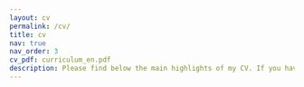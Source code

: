 ```yaml
---
layout: cv
permalink: /cv/
title: cv
nav: true
nav_order: 3
cv_pdf: curriculum_en.pdf
description: Please find below the main highlights of my CV. If you have any question, don't hesitate to ask me! **[here](https://cvn.fecyt.es/0000-0002-6123-4324)**
---
```

